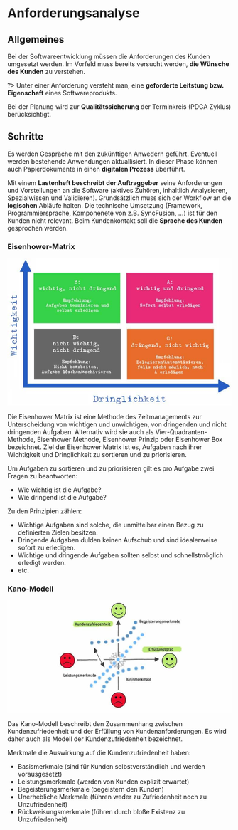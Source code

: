 # Anforderungsanalyse

## Allgemeines 

Bei der Softwareentwicklung müssen die Anforderungen des Kunden umgesetzt werden. Im Vorfeld muss bereits versucht werden, **die Wünsche des Kunden** zu verstehen.

?> Unter einer Anforderung versteht man, eine **geforderte Leitstung bzw. Eigenschaft** eines Softwareprodukts.

Bei der Planung wird zur **Qualitätssicherung**  der Terminkreis (PDCA Zyklus) berücksichtigt.

## Schritte

Es werden Gespräche mit den zukünftigen Anwedern geführt. Eventuell werden bestehende Anwendungen aktuallisiert.     In  dieser Phase können auch Papierdokumente in einen **digitalen Prozess** überführt. 

 Mit einem **Lastenheft beschreibt der Auftraggeber** seine Anforderungen und Vorstellungen an die Software (aktives Zuhören, inhaltlich Analysieren, Spezialwissen und Validieren). Grundsätzlich muss sich der Workflow an die **logischen** Abläufe halten. 
 Die technische Umsetzung (Framework, Programmiersprache, Komponenete von z.B. SyncFusion, ...) ist für den Kunden nicht relevant.
 Beim Kundenkontakt soll die **Sprache des Kunden** gesprochen werden.

### Eisenhower-Matrix

![Organigramm](_media/eis.jpg)


Die Eisenhower Matrix ist eine Methode des Zeitmanagements zur Unterscheidung von wichtigen und unwichtigen, von dringenden und nicht dringenden Aufgaben. Alternativ wird sie auch als Vier-Quadranten-Methode, Eisenhower Methode, Eisenhower Prinzip oder Eisenhower Box bezeichnet.
Ziel der Eisenhower Matrix ist es, Aufgaben nach ihrer Wichtigkeit und Dringlichkeit zu sortieren und zu priorisieren.

Um Aufgaben zu sortieren und zu priorisieren gilt es pro Aufgabe zwei Fragen zu beantworten:

* Wie wichtig ist die Aufgabe?
* Wie dringend ist die Aufgabe?

Zu den Prinzipien zählen: 

* Wichtige Aufgaben sind solche, die unmittelbar einen Bezug zu definierten Zielen besitzen.
* Dringende Aufgaben dulden keinen Aufschub und sind idealerweise sofort zu erledigen.
* Wichtige und dringende Aufgaben sollten selbst und schnellstmöglich erledigt werden.
* etc.


### Kano-Modell

![Organigramm](_media/kan.jpg)

Das Kano-Modell beschreibt den Zusammenhang zwischen Kundenzufriedenheit und der Erfüllung von Kundenanforderungen. Es wird daher auch als Modell der Kundenzufriedenheit bezeichnet.

Merkmale die Auswirkung auf die Kundenzufriedenheit haben:

* Basismerkmale (sind für Kunden selbstverständlich und werden vorausgesetzt)
* Leistungsmerkmale (werden von Kunden explizit erwartet)
* Begeisterungsmerkmale (begeistern den Kunden)
* Unerhebliche Merkmale (führen weder zu Zufriedenheit noch zu Unzufriedenheit)
* Rückweisungsmerkmale (führen durch bloße Existenz zu Unzufriedenheit)

